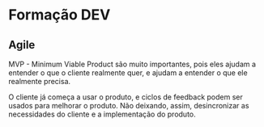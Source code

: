 # Formação DEV

## Agile

MVP - Minimum Viable Product são muito importantes, pois eles ajudam a entender o que o cliente realmente quer, e ajudam a entender o que ele realmente precisa.

O cliente já começa a usar o produto, e ciclos de feedback podem ser usados para melhorar o produto. Não deixando, assim, desincronizar as necessidades do cliente e a implementação do produto.



